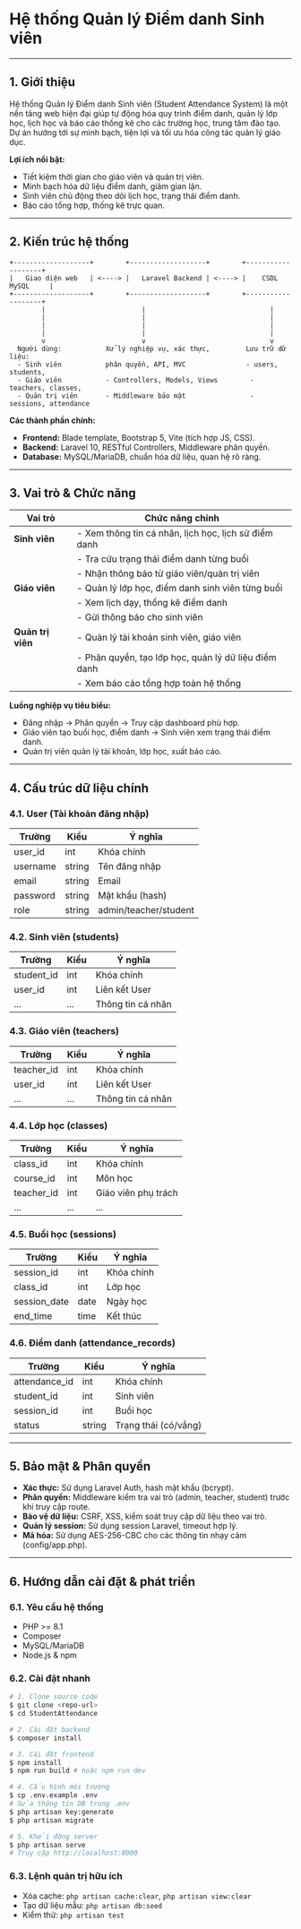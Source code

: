 # Hệ thống Quản lý Điểm danh Sinh viên

---

## 1. Giới thiệu
Hệ thống Quản lý Điểm danh Sinh viên (Student Attendance System) là một nền tảng web hiện đại giúp tự động hóa quy trình điểm danh, quản lý lớp học, lịch học và báo cáo thống kê cho các trường học, trung tâm đào tạo. Dự án hướng tới sự minh bạch, tiện lợi và tối ưu hóa công tác quản lý giáo dục.

**Lợi ích nổi bật:**
- Tiết kiệm thời gian cho giáo viên và quản trị viên.
- Minh bạch hóa dữ liệu điểm danh, giảm gian lận.
- Sinh viên chủ động theo dõi lịch học, trạng thái điểm danh.
- Báo cáo tổng hợp, thống kê trực quan.

---

## 2. Kiến trúc hệ thống

```
+-------------------+        +-------------------+        +-------------------+
|   Giao diện web   | <----> |   Laravel Backend | <----> |    CSDL MySQL     |
+-------------------+        +-------------------+        +-------------------+
        |                        |                               |
        |                        |                               |
        |                        |                               |
        |                        |                               |
        v                        v                               v
  Người dùng:           Xử lý nghiệp vụ, xác thực,         Lưu trữ dữ liệu:
  - Sinh viên           phân quyền, API, MVC               - users, students,
  - Giáo viên           - Controllers, Models, Views        - teachers, classes,
  - Quản trị viên       - Middleware bảo mật                - sessions, attendance
```

**Các thành phần chính:**
- **Frontend:** Blade template, Bootstrap 5, Vite (tích hợp JS, CSS).
- **Backend:** Laravel 10, RESTful Controllers, Middleware phân quyền.
- **Database:** MySQL/MariaDB, chuẩn hóa dữ liệu, quan hệ rõ ràng.

---

## 3. Vai trò & Chức năng

| Vai trò         | Chức năng chính                                                                 |
|-----------------|---------------------------------------------------------------------------------|
| **Sinh viên**   | - Xem thông tin cá nhân, lịch học, lịch sử điểm danh                           |
|                 | - Tra cứu trạng thái điểm danh từng buổi                                        |
|                 | - Nhận thông báo từ giáo viên/quản trị viên                                     |
| **Giáo viên**   | - Quản lý lớp học, điểm danh sinh viên từng buổi                                |
|                 | - Xem lịch dạy, thống kê điểm danh                                              |
|                 | - Gửi thông báo cho sinh viên                                                    |
| **Quản trị viên**| - Quản lý tài khoản sinh viên, giáo viên                                        |
|                 | - Phân quyền, tạo lớp học, quản lý dữ liệu điểm danh                            |
|                 | - Xem báo cáo tổng hợp toàn hệ thống                                            |

**Luồng nghiệp vụ tiêu biểu:**
- Đăng nhập → Phân quyền → Truy cập dashboard phù hợp.
- Giáo viên tạo buổi học, điểm danh → Sinh viên xem trạng thái điểm danh.
- Quản trị viên quản lý tài khoản, lớp học, xuất báo cáo.

---

## 4. Cấu trúc dữ liệu chính

### 4.1. User (Tài khoản đăng nhập)
| Trường         | Kiểu      | Ý nghĩa                |
|--------------- |-----------|------------------------|
| user_id        | int       | Khóa chính             |
| username       | string    | Tên đăng nhập          |
| email          | string    | Email                  |
| password       | string    | Mật khẩu (hash)        |
| role           | string    | admin/teacher/student  |

### 4.2. Sinh viên (students)
| Trường         | Kiểu      | Ý nghĩa                |
|--------------- |-----------|------------------------|
| student_id     | int       | Khóa chính             |
| user_id        | int       | Liên kết User          |
| ...            | ...       | Thông tin cá nhân      |

### 4.3. Giáo viên (teachers)
| Trường         | Kiểu      | Ý nghĩa                |
|--------------- |-----------|------------------------|
| teacher_id     | int       | Khóa chính             |
| user_id        | int       | Liên kết User          |
| ...            | ...       | Thông tin cá nhân      |

### 4.4. Lớp học (classes)
| Trường         | Kiểu      | Ý nghĩa                |
|--------------- |-----------|------------------------|
| class_id       | int       | Khóa chính             |
| course_id      | int       | Môn học                |
| teacher_id     | int       | Giáo viên phụ trách    |
| ...            | ...       | ...                    |

### 4.5. Buổi học (sessions)
| Trường         | Kiểu      | Ý nghĩa                |
|--------------- |-----------|------------------------|
| session_id     | int       | Khóa chính             |
| class_id       | int       | Lớp học                |
| session_date   | date      | Ngày học               |
| end_time       | time      | Kết thúc               |

### 4.6. Điểm danh (attendance_records)
| Trường         | Kiểu      | Ý nghĩa                |
|--------------- |-----------|------------------------|
| attendance_id  | int       | Khóa chính             |
| student_id     | int       | Sinh viên              |
| session_id     | int       | Buổi học               |
| status         | string    | Trạng thái (có/vắng)   |

---

## 5. Bảo mật & Phân quyền
- **Xác thực:** Sử dụng Laravel Auth, hash mật khẩu (bcrypt).
- **Phân quyền:** Middleware kiểm tra vai trò (admin, teacher, student) trước khi truy cập route.
- **Bảo vệ dữ liệu:** CSRF, XSS, kiểm soát truy cập dữ liệu theo vai trò.
- **Quản lý session:** Sử dụng session Laravel, timeout hợp lý.
- **Mã hóa:** Sử dụng AES-256-CBC cho các thông tin nhạy cảm (config/app.php).

---

## 6. Hướng dẫn cài đặt & phát triển

### 6.1. Yêu cầu hệ thống
- PHP >= 8.1
- Composer
- MySQL/MariaDB
- Node.js & npm

### 6.2. Cài đặt nhanh
```bash
# 1. Clone source code
$ git clone <repo-url>
$ cd StudentAttendance

# 2. Cài đặt backend
$ composer install

# 3. Cài đặt frontend
$ npm install
$ npm run build # hoặc npm run dev

# 4. Cấu hình môi trường
$ cp .env.example .env
# Sửa thông tin DB trong .env
$ php artisan key:generate
$ php artisan migrate

# 5. Khởi động server
$ php artisan serve
# Truy cập http://localhost:8000
```

### 6.3. Lệnh quản trị hữu ích
- Xóa cache: `php artisan cache:clear`, `php artisan view:clear`
- Tạo dữ liệu mẫu: `php artisan db:seed`
- Kiểm thử: `php artisan test`
